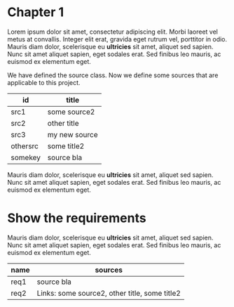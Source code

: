 # Chapter 1

Lorem ipsum dolor sit amet, consectetur adipiscing elit. Morbi laoreet vel metus at convallis. Integer elit erat, gravida eget rutrum vel, porttitor in odio.
Mauris diam dolor, scelerisque eu **ultricies** sit amet, aliquet sed sapien. Nunc sit amet aliquet sapien, eget sodales erat. Sed finibus leo mauris, ac euismod ex elementum eget.

We have defined the source class. Now we define some sources that are applicable to this project.

| id | title |
| -- | ----- |
| src1 | some source2 |
| src2 | other title |
| src3 | my new source |
| othersrc | some title2 |
| somekey | source bla |

Mauris diam dolor, scelerisque eu **ultricies** sit amet, aliquet sed sapien. Nunc sit amet aliquet sapien, eget sodales erat. Sed finibus leo mauris, ac euismod ex elementum eget.

# Show the requirements

Mauris diam dolor, scelerisque eu **ultricies** sit amet, aliquet sed sapien. Nunc sit amet aliquet sapien, eget sodales erat. Sed finibus leo mauris, ac euismod ex elementum eget.

| name | sources |
| ---- | ------- |
| req1 | source bla |
| req2 | Links: some source2, other title, some title2 |


